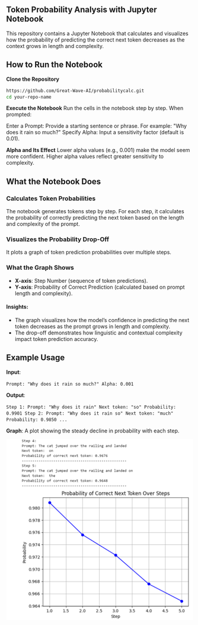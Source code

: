 
## Token Probability Analysis with Jupyter Notebook

This repository contains a Jupyter Notebook that calculates and visualizes how the probability of predicting the correct next token decreases as the context grows in length and complexity.

## How to Run the Notebook

**Clone the Repository**
   ```bash
   https://github.com/Great-Wave-AI/probabilitycalc.git
   cd your-repo-name
   ```
**Execute the Notebook**
Run the cells in the notebook step by step. When prompted:

Enter a Prompt: Provide a starting sentence or phrase. For example: "Why does it rain so much?"
Specify Alpha: Input a sensitivity factor (default is 0.01).

**Alpha and Its Effect**
Lower alpha values (e.g., 0.001) make the model seem more confident.
Higher alpha values reflect greater sensitivity to complexity.

## What the Notebook Does

### Calculates Token Probabilities

The notebook generates tokens step by step. For each step, it calculates the probability of correctly predicting the next token based on the length and complexity of the prompt.

### Visualizes the Probability Drop-Off

It plots a graph of token prediction probabilities over multiple steps.

### What the Graph Shows

-   **X-axis**: Step Number (sequence of token predictions).
-   **Y-axis**: Probability of Correct Prediction (calculated based on prompt length and complexity).

#### Insights:

-   The graph visualizes how the model’s confidence in predicting the next token decreases as the prompt grows in length and complexity.
-   The drop-off demonstrates how linguistic and contextual complexity impact token prediction accuracy.

## Example Usage

**Input**:



`Prompt: "Why does it rain so much?"
Alpha: 0.001` 

**Output**:




`Step 1: Prompt: "Why does it rain"
         Next token: "so"
         Probability: 0.9901
Step 2: Prompt: "Why does it rain so"
         Next token: "much"
         Probability: 0.9850
...` 

**Graph**: A plot showing the steady decline in probability with each step.

![Graph showing probability drop-off](graph.png)
